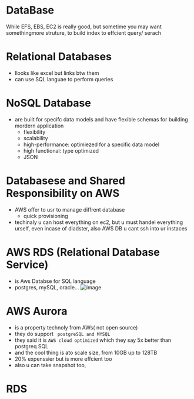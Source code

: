 # DataBase
While EFS, EBS, EC2 is really good, but sometime you may want somethingmore struture, to build index to effcient query/ serach


# Relational Databases
 - llooks like excel but links btw them
 - can use SQL languae to perform queries
# NoSQL Database
 - are built for specifc data models and have flexible schemas for building mordern application
     - flexibility
     - scalability
     - high-performance: optimiezed for a specific data model
     - high functional: type optimized
     - JSON

# Databasese and Shared Responsibility on AWS
- AWS offer to usr to manage diffrent database
    - quick provisioning
- techinaly u can host everything on ec2, but u must handel everything urself, even incase of diadster, also AWS DB u cant ssh into ur instaces

# AWS RDS (Relational Database Service)
 - is Aws Databse for SQL language
 - postgres, mySQL, oracle...
![image](https://github.com/NghiaDangTran/AWS-Certified-Cloud-Practitioner-CLF-C01/assets/33323750/82ed5346-44ad-4cc4-9460-7fd67d32deeb)
# AWS Aurora
 -  is a property technoly from AWs( not open source)
 -  they do support ` postgreSQL and MYSQL`
 -  they said it is `AWS cloud optimized` which they say 5x better than postgreq SQL
 -  and the cool thing is ato scale size, from 10GB up to 128TB
 -  20% expenssier but is more effcient too
 -  also u can take snapshot too,
# RDS 
